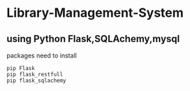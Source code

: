 # Library-Management-System

## using Python Flask,SQLAchemy,mysql
  packages need to install
  ```
  pip Flask
  pip flask_restfull 
  pip flask_sqlachemy
  ```
